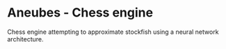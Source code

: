 # Aneubes - Chess engine

Chess engine attempting to approximate stockfish using a neural network architecture.